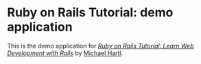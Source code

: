 # Ruby on Rails Tutorial: demo application

This is the demo application for
[*Ruby on Rails Tutorial: Learn Web Development with Rails*](http://railstutorial.org/) 
by [Michael Hartl](http://michaelhartl.com/).